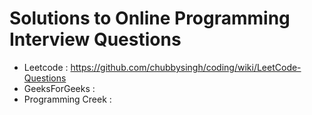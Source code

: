 # Solutions to Online Programming Interview Questions

* Leetcode : https://github.com/chubbysingh/coding/wiki/LeetCode-Questions
* GeeksForGeeks : 
* Programming Creek : 
